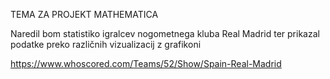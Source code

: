 
TEMA ZA PROJEKT MATHEMATICA

Naredil bom statistiko igralcev nogometnega kluba Real Madrid ter prikazal podatke preko različnih vizualizacij z grafikoni

https://www.whoscored.com/Teams/52/Show/Spain-Real-Madrid
